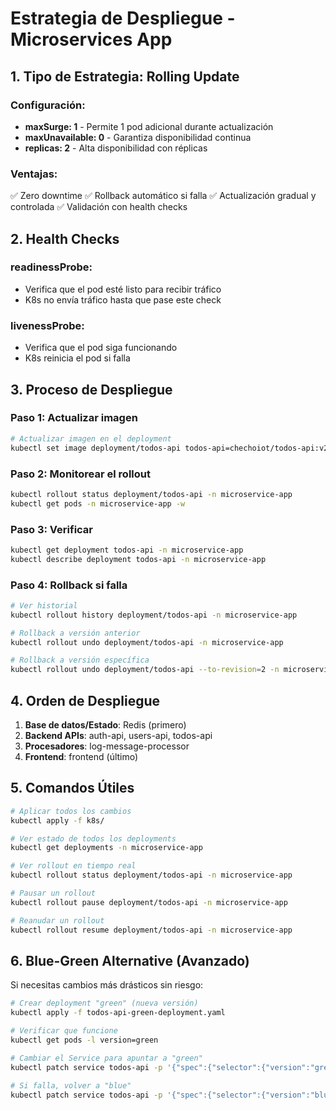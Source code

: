 # Estrategia de Despliegue - Microservices App

## 1. Tipo de Estrategia: Rolling Update

### Configuración:
- **maxSurge: 1** - Permite 1 pod adicional durante actualización
- **maxUnavailable: 0** - Garantiza disponibilidad continua
- **replicas: 2** - Alta disponibilidad con réplicas

### Ventajas:
✅ Zero downtime
✅ Rollback automático si falla
✅ Actualización gradual y controlada
✅ Validación con health checks

## 2. Health Checks

### readinessProbe:
- Verifica que el pod esté listo para recibir tráfico
- K8s no envía tráfico hasta que pase este check

### livenessProbe:
- Verifica que el pod siga funcionando
- K8s reinicia el pod si falla

## 3. Proceso de Despliegue

### Paso 1: Actualizar imagen
```bash
# Actualizar imagen en el deployment
kubectl set image deployment/todos-api todos-api=chechoiot/todos-api:v2 -n microservice-app
```

### Paso 2: Monitorear el rollout
```bash
kubectl rollout status deployment/todos-api -n microservice-app
kubectl get pods -n microservice-app -w
```

### Paso 3: Verificar
```bash
kubectl get deployment todos-api -n microservice-app
kubectl describe deployment todos-api -n microservice-app
```

### Paso 4: Rollback si falla
```bash
# Ver historial
kubectl rollout history deployment/todos-api -n microservice-app

# Rollback a versión anterior
kubectl rollout undo deployment/todos-api -n microservice-app

# Rollback a versión específica
kubectl rollout undo deployment/todos-api --to-revision=2 -n microservice-app
```

## 4. Orden de Despliegue

1. **Base de datos/Estado**: Redis (primero)
2. **Backend APIs**: auth-api, users-api, todos-api
3. **Procesadores**: log-message-processor
4. **Frontend**: frontend (último)

## 5. Comandos Útiles
```bash
# Aplicar todos los cambios
kubectl apply -f k8s/

# Ver estado de todos los deployments
kubectl get deployments -n microservice-app

# Ver rollout en tiempo real
kubectl rollout status deployment/todos-api -n microservice-app

# Pausar un rollout
kubectl rollout pause deployment/todos-api -n microservice-app

# Reanudar un rollout
kubectl rollout resume deployment/todos-api -n microservice-app
```

## 6. Blue-Green Alternative (Avanzado)

Si necesitas cambios más drásticos sin riesgo:
```bash
# Crear deployment "green" (nueva versión)
kubectl apply -f todos-api-green-deployment.yaml

# Verificar que funcione
kubectl get pods -l version=green

# Cambiar el Service para apuntar a "green"
kubectl patch service todos-api -p '{"spec":{"selector":{"version":"green"}}}'

# Si falla, volver a "blue"
kubectl patch service todos-api -p '{"spec":{"selector":{"version":"blue"}}}'
```
